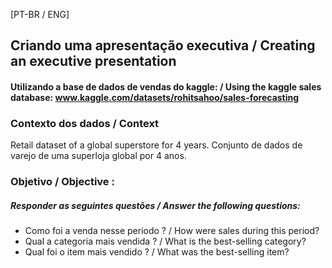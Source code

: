 [PT-BR / ENG]
## Criando uma apresentação executiva / Creating an executive presentation
#### Utilizando a base de dados de vendas do kaggle: / Using the kaggle sales database: www.kaggle.com/datasets/rohitsahoo/sales-forecasting
### Contexto dos dados / Context 
Retail dataset of a global superstore for 4 years.
Conjunto de dados de varejo de uma superloja global por 4 anos.

### Objetivo / Objective :
##### Responder as seguintes questões / Answer the following questions:
- Como foi a venda nesse periodo ? / How were sales during this period?
- Qual a categoria mais vendida ? / What is the best-selling category?
- Qual foi o item mais vendido ? / What was the best-selling item?
